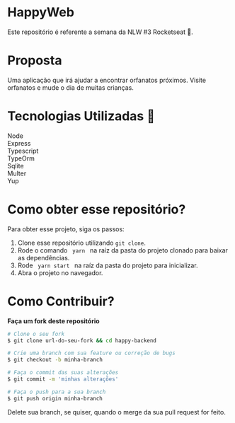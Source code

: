 # HappyWeb
Este repositório é referente a semana da NLW #3 Rocketseat 🚀.

# Proposta
Uma aplicação que irá ajudar a encontrar orfanatos próximos.
Visite orfanatos e mude o dia de muitas crianças.

# Tecnologias Utilizadas 🚀
Node <br />
Express <br />
Typescript <br />
TypeOrm <br />
Sqlite <br />
Multer <br />
Yup <br />

# Como obter esse repositório?
Para obter esse projeto, siga os passos:
1. Clone esse repositório utilizando <code>git clone</code>.
2. Rode o comando <code> yarn </code> na raíz da pasta do projeto clonado para baixar as dependências.
3. Rode <code> yarn start </code> na raíz da pasta do projeto para inicializar.
4. Abra o projeto no navegador.

# Como Contribuir?
**Faça um fork deste repositório**

```bash
# Clone o seu fork
$ git clone url-do-seu-fork && cd happy-backend

# Crie uma branch com sua feature ou correção de bugs
$ git checkout -b minha-branch

# Faça o commit das suas alterações 
$ git commit -m 'minhas alterações'

# Faça o push para a sua branch
$ git push origin minha-branch
```

Delete sua branch, se quiser, quando o merge da sua pull request for feito. <br />
